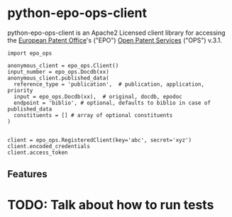 python-epo-ops-client
=====================

python-epo-ops-client is an Apache2 Licensed client library for accessing the
[European Patent Office][EPO]'s ("EPO") [Open Patent Services][OPS] ("OPS")
v.3.1.

```
import epo_ops

anonymous_client = epo_ops.Client()
input_number = epo_ops.Docdb(xx)
anonymous_client.published_data(
  reference_type = 'publication',  # publication, application, priority
  input = epo_ops.Docdb(xx),  # original, docdb, epodoc
  endpoint = 'biblio', # optional, defaults to biblio in case of published_data
  constituents = [] # array of optional constituents
)


client = epo_ops.RegisteredClient(key='abc', secret='xyz')
client.encoded_credentials
client.access_token
```

## Features

[EPO]: http://epo.org
[OPS]: http://www.epo.org/searching/free/ops.html

# TODO: Talk about how to run tests
